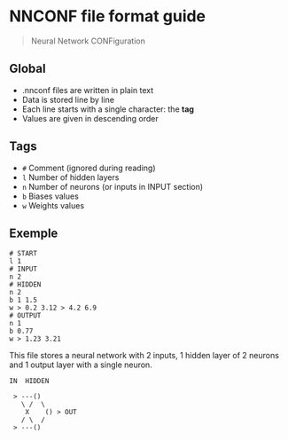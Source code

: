 # NNCONF file format guide

> Neural Network CONFiguration

## Global

- .nnconf files are written in plain text
- Data is stored line by line
- Each line starts with a single character: the **tag**
- Values are given in descending order

## Tags

- `#`   Comment (ignored during reading)
- `l`   Number of hidden layers
- `n`   Number of neurons (or inputs in INPUT section)
- `b`   Biases values
- `w`   Weights values

## Exemple

```
# START
l 1
# INPUT
n 2
# HIDDEN
n 2
b 1 1.5
w > 0.2 3.12 > 4.2 6.9
# OUTPUT
n 1
b 0.77
w > 1.23 3.21
```

This file stores a neural network with 2 inputs, 1 hidden layer of 2 neurons and
1 output layer with a single neuron.

```
IN  HIDDEN

 > ---()
   \ /  \
    X    () > OUT
   / \  /
 > ---()

```
